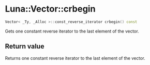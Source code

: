 # Luna::Vector::crbegin

```c++
Vector< _Ty, _Alloc >::const_reverse_iterator crbegin() const
```

Gets one constant reverse iterator to the last element of the vector. 



## Return value
Returns one constant reverse iterator to the last element of the vector. 

